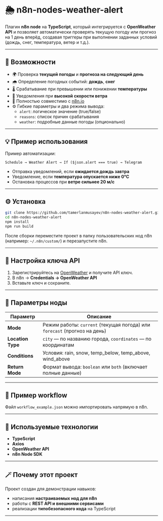 # 🌦️ n8n-nodes-weather-alert

Плагин **n8n node** на **TypeScript**, который интегрируется с **OpenWeather API** и позволяет автоматически проверять текущую погоду или прогноз на 1 день вперёд, создавая триггеры при выполнении заданных условий (дождь, снег, температура, ветер и т.д.).

---

## 🚀 Возможности

-   🌍 Проверка **текущей погоды** и **прогноза на следующий день**
-   🌧️ Определение погодных событий: **дождь**, **снег**
-   🌡️ Срабатывание при превышении или понижении **температуры**
-   💨 Уведомления при **высокой скорости ветра**
-   🧩 Полностью совместимо с [n8n.io](https://n8n.io)
-   ⚙️ Гибкие параметры и два режима вывода:
    -   `alert`: логическое значение (true/false)
    -   `reasons`: список причин срабатывания
    -   `weather`: подробные данные погоды (опционально)

---

## 💡 Пример использования

Пример автоматизации:

```
Schedule → Weather Alert → If ($json.alert === true) → Telegram
```

-   Отправка уведомлений, если **ожидается дождь завтра**
-   Уведомление, если **температура опускается ниже 0°C**
-   Остановка процессов при **ветре сильнее 20 м/с**

---

## ⚙️ Установка

```bash
git clone https://github.com/tamerlanmusayev/n8n-nodes-weather-alert.git
cd n8n-nodes-weather-alert
npm install
npm run build
```

После сборки переместите проект в папку пользовательских нод n8n  
(например: `~/.n8n/custom/`) и перезапустите n8n.

---

## 🔑 Настройка ключа API

1. Зарегистрируйтесь на [OpenWeather](https://openweathermap.org/api) и получите API ключ.
2. В n8n → **Credentials → OpenWeather API**
3. Вставьте ключ и сохраните.

---

## 🧩 Параметры ноды

| Параметр          | Описание                                                                  |
| ----------------- | ------------------------------------------------------------------------- |
| **Mode**          | Режим работы: `current` (текущая погода) или `forecast` (прогноз на день) |
| **Location Type** | `city` — по названию города, `coordinates` — по координатам               |
| **Conditions**    | Условия: rain, snow, temp_below, temp_above, wind_above                   |
| **Return Mode**   | Формат вывода: `boolean` или `both` (включает полные данные)              |

---

## 🧠 Пример workflow

Файл `workflow_example.json` можно импортировать напрямую в n8n.

---

## 🧰 Используемые технологии

-   **TypeScript**
-   **Axios**
-   **OpenWeather API**
-   **n8n Node SDK**

---

## 🪄 Почему этот проект

Проект создан для демонстрации навыков:

-   написания **настраиваемых нод для n8n**
-   работы с **REST API и внешними сервисами**
-   реализации **типобезопасного кода** на TypeScript

---
